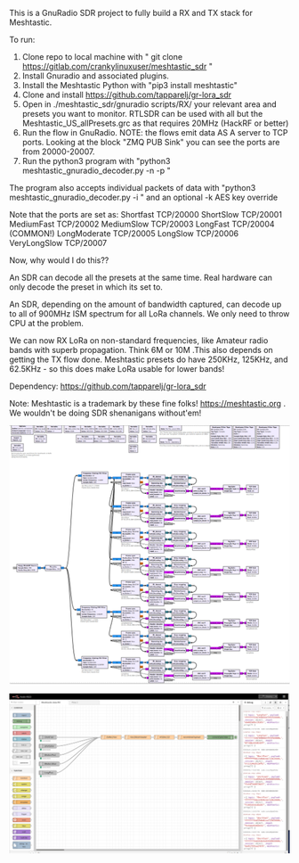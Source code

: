 This is a GnuRadio SDR project to fully build a RX and TX stack for Meshtastic.

To run:

1. Clone repo to local machine with " git clone https://gitlab.com/crankylinuxuser/meshtastic_sdr "
2. Install Gnuradio and associated plugins.
3. Install the Meshtastic Python with "pip3 install meshtastic"
4. Clone and install https://github.com/tapparelj/gr-lora_sdr 
5. Open in ./meshtastic_sdr/gnuradio scripts/RX/ your relevant area and presets you want to monitor. RTLSDR can be used with all but the Meshtastic_US_allPresets.grc as that requires 20MHz (HackRF or better)
6. Run the flow in GnuRadio. NOTE: the flows emit data AS A server to TCP ports. Looking at the block "ZMQ PUB Sink" you can see the ports are from 20000-20007. 
7. Run the python3 program with "python3 meshtastic_gnuradio_decoder.py -n <SERVER> -p <PORT>"

The program also accepts individual packets of data with "python3 meshtastic_gnuradio_decoder.py -i <data>" and an optional -k AES key override

Note that the ports are set as:
Shortfast TCP/20000
ShortSlow TCP/20001
MediumFast TCP/20002
MediumSlow TCP/20003
LongFast TCP/20004 (COMMON!)
LongModerate TCP/20005
LongSlow TCP/20006
VeryLongSlow TCP/20007


Now, why would I do this??

An SDR can decode all the presets at the same time. Real hardware can only decode the preset in which its set to.

An SDR, depending on the amount of bandwidth captured, can decode up to all of 900MHz ISM spectrum for all LoRa channels. We only need to throw CPU at the problem.

We can now RX LoRa on non-standard frequencies, like Amateur radio bands with superb propagation. Think 6M or 10M .This also depends on getting the TX flow done. Meshtastic presets do have 250KHz, 125KHz, and 62.5KHz - so this does make LoRa usable for lower bands!

Dependency: https://github.com/tapparelj/gr-lora_sdr

Note: Meshtastic is a trademark by these fine folks! https://meshtastic.org . We wouldn't be doing SDR shenanigans without'em!

![](public/US_all_preset_capture.png)


![](public/nodered_data_capture.png)